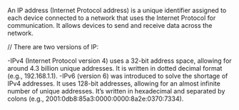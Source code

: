 An IP address (Internet Protocol address) is a unique identifier assigned to each device connected to a network that uses the Internet Protocol for communication. It allows devices to send and receive data across the network.

//                                                                            There are two versions of IP:

-IPv4 (Internet Protocol version 4) uses a 32-bit address space, allowing for around 4.3 billion unique addresses. It is written in dotted decimal format (e.g., 192.168.1.1).
-IPv6 (version 6) was introduced to solve the shortage of IPv4 addresses. It uses 128-bit addresses, allowing for an almost infinite number of unique addresses. It’s written in hexadecimal and separated by colons (e.g., 2001:0db8:85a3:0000:0000:8a2e:0370:7334).
